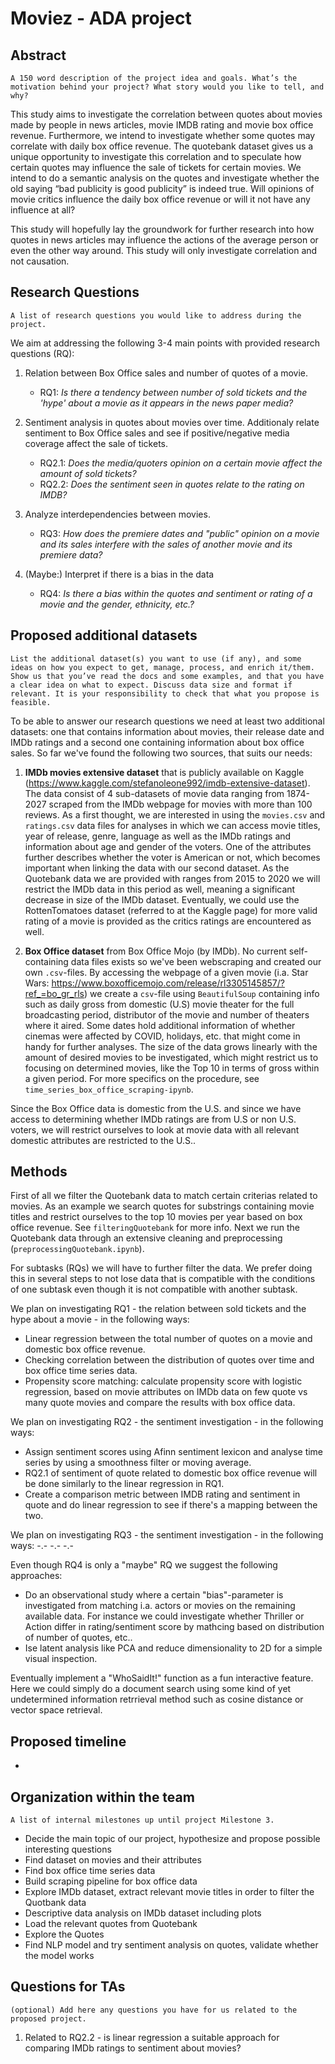 # Moviez - ADA project

## Abstract

```A 150 word description of the project idea and goals. What’s the motivation behind your project? What story would you like to tell, and why?```

This study aims to investigate the correlation between quotes about movies made by people in news articles, movie IMDB rating and movie box office revenue. Furthermore, we intend to investigate whether some quotes may correlate with daily box office revenue. The quotebank dataset gives us a unique opportunity to investigate this correlation and to speculate how certain quotes may influence the sale of tickets for certain movies. We intend to do a semantic analysis on the quotes and investigate whether the old saying “bad publicity is good publicity” is indeed true. Will opinions of movie critics influence the daily box office revenue or will it not have any influence at all?

This study will hopefully lay the groundwork for further research into how quotes in news articles may influence the actions of the average person or even the other way around. This study will only investigate correlation and not causation.


## Research Questions

```A list of research questions you would like to address during the project.```

We aim at addressing the following 3-4 main points with provided research questions (RQ):

1) Relation between Box Office sales and number of quotes of a movie.
	- RQ1: *Is there a tendency between number of sold tickets and the 'hype' about a movie as it appears in the news paper media?*
	
2) Sentiment analysis in quotes about movies over time. Additionaly relate sentiment to Box Office sales and see if positive/negative media coverage affect the sale of tickets.
	- RQ2.1: *Does the media/quoters opinion on a certain movie affect the amount of sold tickets?*
	- RQ2.2: *Does the sentiment seen in quotes relate to the rating on IMDB?*
	
3) Analyze interdependencies between movies.
	- RQ3: *How does the premiere dates and "public" opinion on a movie and its sales interfere with the sales of another movie and its premiere data?*

4) (Maybe:) Interpret if there is a bias in the data
	- RQ4: *Is there a bias within the quotes and sentiment or rating of a movie and the gender, ethnicity, etc.?*
	

## Proposed additional datasets

```List the additional dataset(s) you want to use (if any), and some ideas on how you expect to get, manage, process, and enrich it/them. Show us that you’ve read the docs and some examples, and that you have a clear idea on what to expect. Discuss data size and format if relevant. It is your responsibility to check that what you propose is feasible.```

To be able to answer our research questions we need at least two additional datasets: one that contains information about movies, their release date and IMDb ratings 
and a second one containing information about box office sales. So far we've found the following two sources, that suits our needs:

1) **IMDb movies extensive dataset** that is publicly available on Kaggle (https://www.kaggle.com/stefanoleone992/imdb-extensive-dataset). The data consist of 4 sub-datasets of movie data ranging from 1874-2027 scraped from the IMDb webpage for movies with more than 100 reviews. As a first thought, we are interested in using the `movies.csv` and `ratings.csv` data files for analyses in which we can access movie titles, year of release, genre, language as well as the IMDb ratings and information about age and gender of the voters. One of the attributes further describes whether the voter is American or not, which becomes important when linking the data with our second dataset. As the Quotebank data we are provided with ranges from 2015 to 2020 we will restrict the IMDb data in this period as well, meaning a significant decrease in size of the IMDb dataset. Eventually, we could use the RottenTomatoes dataset (referred to at the Kaggle page) for more valid rating of a movie is provided as the critics ratings are encountered as well.


2) **Box Office dataset** from Box Office Mojo (by IMDb). No current self-containing data files exists so we've been webscraping and created our own `.csv`-files. By accessing the webpage of a given movie (i.a. Star Wars: https://www.boxofficemojo.com/release/rl3305145857/?ref_=bo_gr_rls) we create a `csv`-file using `BeautifulSoup` containing info such as daily gross from domestic (U.S) movie theater for the full broadcasting period, distributor of the movie and number of theaters where it aired. Some dates hold additional information of whether cinemas were affected by COVID, holidays, etc. that might come in handy for further analyses. The size of the data grows linearly with the amount of desired movies to be investigated, which might restrict us to focusing on determined movies, like the Top 10 in terms of gross within a given period. For more specifics on the procedure, see `time_series_box_office_scraping-ipynb`.


Since the Box Office data is domestic from the U.S. and since we have access to determining whether IMDb ratings are from U.S or non U.S. voters, we will restrict ourselves to look at movie data with all relevant domestic attributes are restricted to the U.S..

## Methods

First of all we filter the Quotebank data to match certain criterias related to movies. As an example we search quotes for substrings containing movie titles and restrict ourselves to the top 10 movies per year based on box office revenue. See `filteringQuotebank` for more info. Next we run the Quotebank data through an extensive cleaning and preprocessing (`preprocessingQuotebank.ipynb`).

For subtasks (RQs) we will have to further filter the data. We prefer doing this in several steps to not lose data that is compatible with the conditions of one subtask even though it is not compatible with another subtask.

We plan on investigating RQ1 - the relation between sold tickets and the hype about a movie - in the following ways:
- Linear regression between the total number of quotes on a movie and domestic box office revenue.
- Checking correlation between the distribution of quotes over time and box office time series data.
- Propensity score matching: calculate propensity score with logistic regression, based on movie attributes on IMDb data on few quote vs many quote movies and compare the results with box office data.

We plan on investigating RQ2 - the sentiment investigation - in the following ways:
- Assign sentiment scores using Afinn sentiment lexicon and analyse time series by using a smoothness filter or moving average.
- RQ2.1 of sentiment of quote related to domestic box office revenue will be done similarly to the linear regression in RQ1.
- Create a comparison metric between IMDB rating and sentiment in quote and do linear regression to see if there's a mapping between the two.

We plan on investigating RQ3 - the sentiment investigation - in the following ways:
-.-
-.-
-.-

Even though RQ4 is only a "maybe" RQ we suggest the following approaches:
- Do an observational study where a certain "bias"-parameter is investigated from matching i.a. actors or movies on the remaining available data. For instance we could investigate whether Thriller or Action differ in rating/sentiment score by mathcing based on distribution of number of quotes, etc.. 
- Ise latent analysis like PCA and reduce dimensionality to 2D for a simple visual inspection.


Eventually implement a "WhoSaidIt!" function as a fun interactive feature. Here we could simply do a document search using some kind of yet undetermined information retrrieval method such as cosine distance or vector space retrieval.
	

## Proposed timeline

- 

## Organization within the team
```A list of internal milestones up until project Milestone 3.```

- Decide the main topic of our project, hypothesize and propose possible interesting questions 
- Find dataset on movies and their attributes
- Find box office time series data
- Build scraping pipeline for box office data
- Explore IMDb dataset, extract relevant movie titles in order to filter the Quotbank data
- Descriptive data analysis on IMDb dataset including plots
- Load the relevant quotes from Quotebank
- Explore the Quotes
- Find NLP model and try sentiment analysis on quotes, validate whether the model works

## Questions for TAs 
```(optional) Add here any questions you have for us related to the proposed project.```

1) Related to RQ2.2 - is linear regression a suitable approach for comparing IMDb ratings to sentiment about movies?
